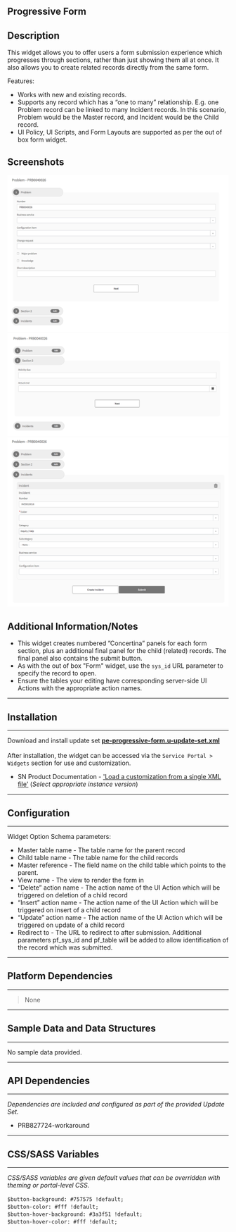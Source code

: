 ## Progressive Form

## Description

This widget allows you to offer users a form submission experience which progresses through sections, rather than just showing them all at once. It also allows you to create related records directly from the same form.

Features:

- Works with new and existing records.
- Supports any record which has a “one to many” relationship. E.g. one Problem record can be linked to many Incident records. In this scenario, Problem would be the Master record, and Incident would be the Child record.
- UI Policy, UI Scripts, and Form Layouts are supported as per the out of box form widget.

## Screenshots
<kbd><img src="../images/pe-progressive-form.png" /></kbd>
<kbd><img src="../images/pe-progressive-form-2.png" /></kbd>
<kbd><img src="../images/pe-progressive-form-3.png" /></kbd>

## Additional Information/Notes 
- This widget creates numbered ”Concertina” panels for each form section, plus an additional final panel for the child (related) records. The final panel also contains the submit button.
- As with the out of box "Form" widget, use the `sys_id` URL parameter to specify the record to open.
- Ensure the tables your editing have corresponding server-side UI Actions with the appropriate action names.

---
## Installation
---
Download and install update set **[pe-progressive-form.u-update-set.xml](pe-progressive-form.u-update-set.xml)** <br/><br/>
After installation, the widget can be accessed via the `Service Portal > Widgets` section for use and customization.<br/>

* SN Product Documentation - ['Load a customization from a single XML file'](https://docs.servicenow.com/search?q=Load+a+customization+from+a+single+XML+file)   (<i>Select appropriate instance version</i>)

---
## Configuration
---
Widget Option Schema parameters:

- Master table name - The table name for the parent record
- Child table name - The table name for the child records
- Master reference - The field name on the child table which points to the parent.
- View name - The view to render the form in
- “Delete” action name - The action name of the UI Action which will be triggered on deletion of a child record
- “Insert” action name - The action name of the UI Action which will be triggered on insert of a child record
- “Update” action name - The action name of the UI Action which will be triggered on update of a child record
- Redirect to - The URL  to redirect to after submission. Additional parameters pf_sys_id and pf_table will be added to allow identification of the record which was submitted.

---
## Platform Dependencies
---
> None

---
## Sample Data and Data Structures
---
No sample data provided.

---
## API Dependencies
---
<i>Dependencies are included and configured as part of the provided Update Set.</i>

- PRB827724-workaround

---
## CSS/SASS Variables
---
_CSS/SASS variables are given default values that can be overridden with theming or portal-level CSS._

`$button-background: #757575 !default;`<br />
`$button-color: #fff !default;`<br />
`$button-hover-background: #3a3f51 !default;`<br />
`$button-hover-color: #fff !default;`<br />